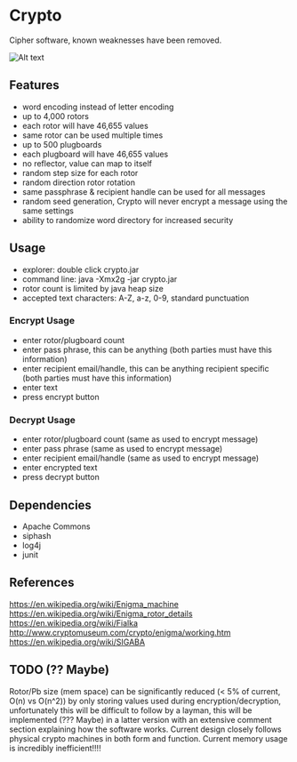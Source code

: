 # Crypto
Cipher software, known weaknesses have been removed.  
  
![Alt text](/scr2.png?raw=true "Crypto")  
  
## Features
- word encoding instead of letter encoding
- up to 4,000 rotors
- each rotor will have 46,655 values
- same rotor can be used multiple times
- up to 500 plugboards
- each plugboard will have 46,655 values
- no reflector, value can map to itself
- random step size for each rotor
- random direction rotor rotation
- same passphrase & recipient handle can be used for all messages
- random seed generation, Crypto will never encrypt a message using the same settings
- ability to randomize word directory for increased security

## Usage
- explorer: double click crypto.jar
- command line: java -Xmx2g -jar crypto.jar
- rotor count is limited by java heap size
- accepted text characters: A-Z, a-z, 0-9, standard punctuation

### Encrypt Usage
- enter rotor/plugboard count
- enter pass phrase, this can be anything (both parties must have this information)
- enter recipient email/handle, this can be anything recipient specific (both parties must have this information)
- enter text
- press encrypt button

### Decrypt Usage
- enter rotor/plugboard count (same as used to encrypt message)
- enter pass phrase (same as used to encrypt message)
- enter recipient email/handle (same as used to encrypt message)
- enter encrypted text
- press decrypt button

## Dependencies
- Apache Commons
- siphash
- log4j
- junit

## References
https://en.wikipedia.org/wiki/Enigma_machine  
https://en.wikipedia.org/wiki/Enigma_rotor_details  
https://en.wikipedia.org/wiki/Fialka  
http://www.cryptomuseum.com/crypto/enigma/working.htm  
https://en.wikipedia.org/wiki/SIGABA

## TODO (?? Maybe)
Rotor/Pb size (mem space) can be significantly reduced (< 5% of current, O(n) vs O(n^2)) by only storing values used during encryption/decryption, unfortunately this will be difficult to follow by a layman, this will be implemented (??? Maybe) in a latter version with an extensive comment section explaining how the software works. Current design closely follows physical crypto machines in both form and function. Current memory usage is incredibly inefficient!!!!

